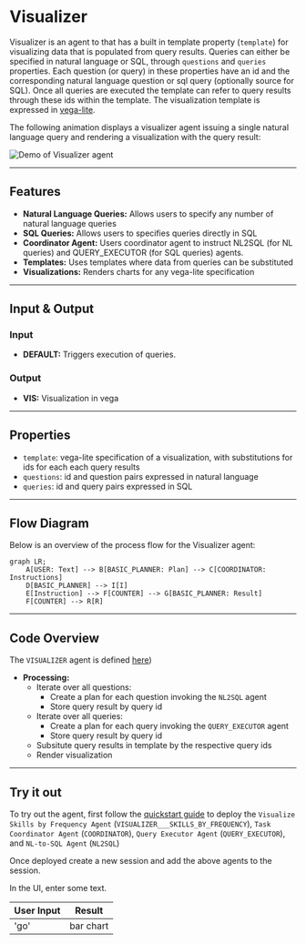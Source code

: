 # Visualizer

Visualizer is an agent to that has a built in template property (`template`) for visualizing data that is populated from query results. Queries can either be specified in natural language or SQL, through `questions` and `queries` properties. Each question (or query) in these properties have an id and the corresponding natural language question or sql query (optionally source for SQL). Once all queries are executed the template can refer to query results through these ids within the template. The visualization template is expressed in [vega-lite](https://vega.github.io/). 


The following animation displays a visualizer agent issuing a single natural language query and rendering a visualization with the query result:

![Demo of Visualizer agent](/docs/images/visualizer.gif)

---

## Features

- **Natural Language Queries:** Allows users to specify any number of natural language queries
- **SQL Queries:** Allows users to specifies queries directly in SQL
- **Coordinator Agent:** Users coordinator agent to instruct NL2SQL (for NL queries) and QUERY_EXECUTOR (for SQL queries) agents.
- **Templates:** Uses templates where data from queries can be substituted
- **Visualizations:** Renders charts for any vega-lite specification
  
---

## Input & Output

### Input

- **DEFAULT:** Triggers execution of queries.

### Output

- **VIS:** Visualization in vega

---

## Properties
 
- `template`: vega-lite specification of a visualization, with substitutions for ids for each each query results
- `questions`: id and question pairs expressed in natural language
- `queries`: id and query pairs expressed in SQL

---

## Flow Diagram

Below is an overview of the process flow for the Visualizer agent:

```mermaid
graph LR;
    A[USER: Text] --> B[BASIC_PLANNER: Plan] --> C[COORDINATOR: Instructions]
    D[BASIC_PLANNER] --> I[I]
    E[Instruction] --> F[COUNTER] --> G[BASIC_PLANNER: Result]
    F[COUNTER] --> R[R]
```

---

## Code Overview

The `VISUALIZER` agent is defined [here](https://github.com/rit-git/blue/blob/v0.9/lib/blue/agents/visualizer.py))

- **Processing:**
  - Iterate over all questions:
    - Create a plan for each question invoking the `NL2SQL` agent
    - Store query result by query id
  - Iterate over all queries:
    - Create a plan for each query invoking the `QUERY_EXECUTOR` agent
    - Store query result by query id
  - Subsitute query results in template by the respective query ids
  - Render visualization

---

## Try it out

To try out the agent, first follow the [quickstart guide](https://github.com/rit-git/blue/blob/v0.9/QUICK-START.md) to deploy the `Visualize Skills by Frequency Agent` (`VISUALIZER___SKILLS_BY_FREQUENCY`), `Task Coordinator Agent` (`COORDINATOR`), `Query Executor Agent` (`QUERY_EXECUTOR`), and `NL-to-SQL Agent` (`NL2SQL`)

Once deployed create a new session and add the above agents to the session. 

In the UI, enter some text.

| **User Input** | **Result** |
|--------------------------------|---------|
| 'go' | bar chart |

